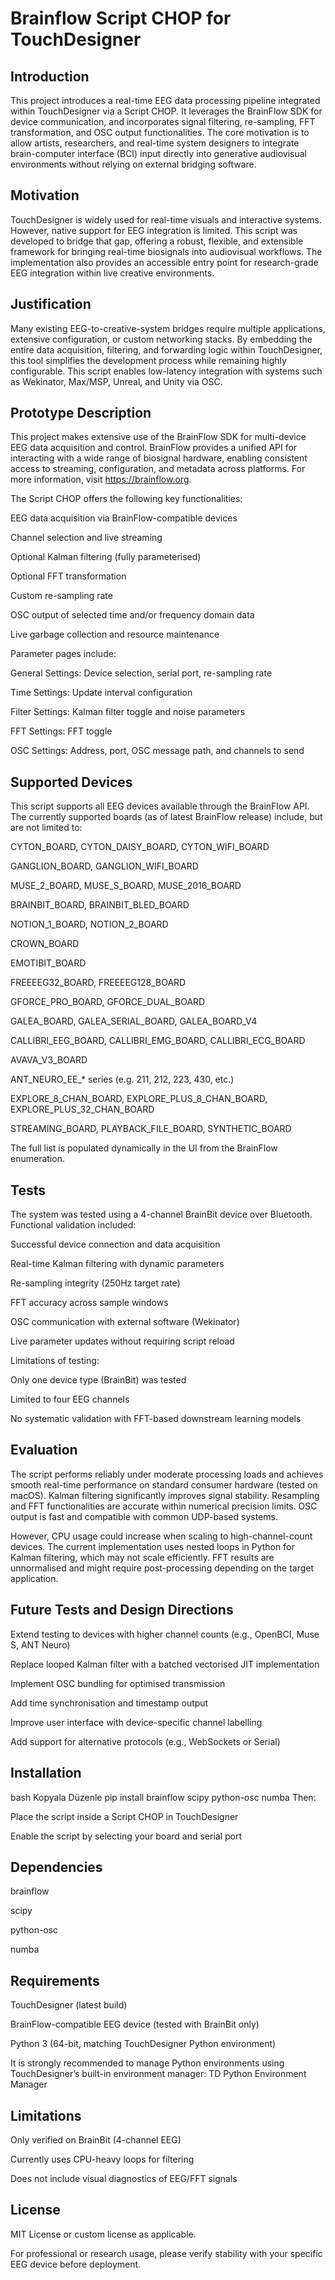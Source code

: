 # Brainflow Script CHOP for TouchDesigner
## Introduction
This project introduces a real-time EEG data processing pipeline integrated within TouchDesigner via a Script CHOP. It leverages the BrainFlow SDK for device communication, and incorporates signal filtering, re-sampling, FFT transformation, and OSC output functionalities. The core motivation is to allow artists, researchers, and real-time system designers to integrate brain-computer interface (BCI) input directly into generative audiovisual environments without relying on external bridging software.

## Motivation
TouchDesigner is widely used for real-time visuals and interactive systems. However, native support for EEG integration is limited. This script was developed to bridge that gap, offering a robust, flexible, and extensible framework for bringing real-time biosignals into audiovisual workflows. The implementation also provides an accessible entry point for research-grade EEG integration within live creative environments.

## Justification
Many existing EEG-to-creative-system bridges require multiple applications, extensive configuration, or custom networking stacks. By embedding the entire data acquisition, filtering, and forwarding logic within TouchDesigner, this tool simplifies the development process while remaining highly configurable. This script enables low-latency integration with systems such as Wekinator, Max/MSP, Unreal, and Unity via OSC.

## Prototype Description
This project makes extensive use of the BrainFlow SDK for multi-device EEG data acquisition and control. BrainFlow provides a unified API for interacting with a wide range of biosignal hardware, enabling consistent access to streaming, configuration, and metadata across platforms. For more information, visit https://brainflow.org.

The Script CHOP offers the following key functionalities:

EEG data acquisition via BrainFlow-compatible devices

Channel selection and live streaming

Optional Kalman filtering (fully parameterised)

Optional FFT transformation

Custom re-sampling rate

OSC output of selected time and/or frequency domain data

Live garbage collection and resource maintenance

Parameter pages include:

General Settings: Device selection, serial port, re-sampling rate

Time Settings: Update interval configuration

Filter Settings: Kalman filter toggle and noise parameters

FFT Settings: FFT toggle

OSC Settings: Address, port, OSC message path, and channels to send

## Supported Devices
This script supports all EEG devices available through the BrainFlow API. The currently supported boards (as of latest BrainFlow release) include, but are not limited to:

CYTON_BOARD, CYTON_DAISY_BOARD, CYTON_WIFI_BOARD

GANGLION_BOARD, GANGLION_WIFI_BOARD

MUSE_2_BOARD, MUSE_S_BOARD, MUSE_2016_BOARD

BRAINBIT_BOARD, BRAINBIT_BLED_BOARD

NOTION_1_BOARD, NOTION_2_BOARD

CROWN_BOARD

EMOTIBIT_BOARD

FREEEEG32_BOARD, FREEEEG128_BOARD

GFORCE_PRO_BOARD, GFORCE_DUAL_BOARD

GALEA_BOARD, GALEA_SERIAL_BOARD, GALEA_BOARD_V4

CALLIBRI_EEG_BOARD, CALLIBRI_EMG_BOARD, CALLIBRI_ECG_BOARD

AVAVA_V3_BOARD

ANT_NEURO_EE_* series (e.g. 211, 212, 223, 430, etc.)

EXPLORE_8_CHAN_BOARD, EXPLORE_PLUS_8_CHAN_BOARD, EXPLORE_PLUS_32_CHAN_BOARD

STREAMING_BOARD, PLAYBACK_FILE_BOARD, SYNTHETIC_BOARD

The full list is populated dynamically in the UI from the BrainFlow enumeration.


## Tests
The system was tested using a 4-channel BrainBit device over Bluetooth. Functional validation included:

Successful device connection and data acquisition

Real-time Kalman filtering with dynamic parameters

Re-sampling integrity (250Hz target rate)

FFT accuracy across sample windows

OSC communication with external software (Wekinator)

Live parameter updates without requiring script reload

Limitations of testing:

Only one device type (BrainBit) was tested

Limited to four EEG channels

No systematic validation with FFT-based downstream learning models

## Evaluation
The script performs reliably under moderate processing loads and achieves smooth real-time performance on standard consumer hardware (tested on macOS). Kalman filtering significantly improves signal stability. Resampling and FFT functionalities are accurate within numerical precision limits. OSC output is fast and compatible with common UDP-based systems.

However, CPU usage could increase when scaling to high-channel-count devices. The current implementation uses nested loops in Python for Kalman filtering, which may not scale efficiently. FFT results are unnormalised and might require post-processing depending on the target application.

## Future Tests and Design Directions
Extend testing to devices with higher channel counts (e.g., OpenBCI, Muse S, ANT Neuro)

Replace looped Kalman filter with a batched vectorised JIT implementation

Implement OSC bundling for optimised transmission

Add time synchronisation and timestamp output

Improve user interface with device-specific channel labelling

Add support for alternative protocols (e.g., WebSockets or Serial)

## Installation
bash
Kopyala
Düzenle
pip install brainflow scipy python-osc numba
Then:

Place the script inside a Script CHOP in TouchDesigner

Enable the script by selecting your board and serial port

## Dependencies
brainflow

scipy

python-osc

numba

## Requirements
TouchDesigner (latest build)

BrainFlow-compatible EEG device (tested with BrainBit only)

Python 3 (64-bit, matching TouchDesigner Python environment)

It is strongly recommended to manage Python environments using TouchDesigner’s built-in environment manager:
TD Python Environment Manager

## Limitations
Only verified on BrainBit (4-channel EEG)

Currently uses CPU-heavy loops for filtering

Does not include visual diagnostics of EEG/FFT signals

## License
MIT License or custom license as applicable.

For professional or research usage, please verify stability with your specific EEG device before deployment.
